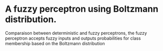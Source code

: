 # A fuzzy perceptron using Boltzmann distribution.
Comparaison between deterministic and fuzzy perceptrons, the fuzzy perceptron accepts fuzzy inputs and outputs probabilities for class membership based on the Boltzmann distribution
